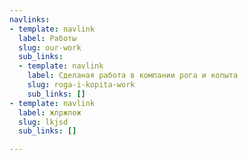 ```yaml
---
navlinks:
- template: navlink
  label: Работы
  slug: our-work
  sub_links:
  - template: navlink
    label: Сделаная работа в компании рога и копыта
    slug: roga-i-kopita-work
    sub_links: []
- template: navlink
  label: жлржлож
  slug: lkjsd
  sub_links: []

---
```

